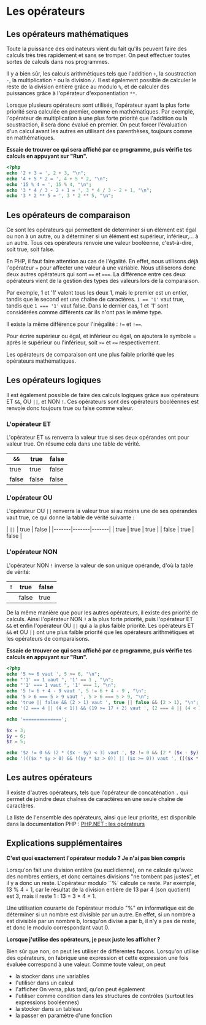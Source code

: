 # Les opérateurs

## Les opérateurs mathématiques

Toute la puissance des ordinateurs vient du fait qu'ils peuvent faire des calculs très très rapidement et sans se tromper. On peut 
effectuer toutes sortes de calculs dans nos programmes.

Il y a bien sûr, les calculs arithmétiques tels que l'addition `+`, la soustraction `-`, la multiplication `*` ou la division `/`. Il est également possible de calculer le reste de la division entière grâce au modulo `%`, et de calculer des puissances grâce à l'opérateur d'exponentiation `**`.

Lorsque plusieurs opérateurs sont utilisés, l'opérateur ayant la plus forte priorité sera calculée en premier, comme en mathématiques. Par exemple, l'opérateur de multiplication à une plus forte priorité que l'addition ou la soustraction, il sera donc évalué en premier. On peut forcer l'évaluation d'un 
calcul avant les autres en utilisant des parenthèses, toujours comme en mathématiques.

**Essaie de trouver ce qui sera affiché par ce programme, puis vérifie tes calculs en appuyant sur "Run".**

``` php runnable
<?php
echo '2 + 3 = ', 2 + 3, "\n";
echo '4 + 5 * 2 = ', 4 + 5 * 2, "\n";
echo '15 % 4 = ', 15 % 4, "\n";
echo '3 * 4 / 3 - 2 + 1 = ', 3 * 4 / 3 - 2 + 1, "\n";
echo '3 * 2 ** 5 = ', 3 * 2 ** 5, "\n";
```

## Les opérateurs de comparaison

Ce sont les opérateurs qui permettent de determiner si un élément est égal ou non à un autre, ou à déterminer si un élément est supérieur, inférieur,...
à un autre. Tous ces opérateurs renvoie une valeur booléenne, c'est-à-dire, soit true, soit false.

En PHP, il faut faire attention au cas de l'égalité. En effet, nous utilisons déjà l'opérateur `=` pour affecter une valeur à une variable. Nous utiliserons 
donc deux autres opérateurs qui sont `==` et `===`. La différence entre ces deux opérateurs vient de la gestion des types des valeurs lors de la comparaison.

Par exemple, 1 et '1' valent tous les deux 1, mais le premier est un entier, tandis que le second est une chaîne de caractères. 
`1 == '1'` vaut true, tandis que `1 === '1'` vaut false. Dans le dernier cas, 1 et '1' sont considérées comme différents car ils n'ont pas le même type.

Il existe la même différence pour l'inégalité : `!=` et `!==`.

Pour écrire supérieur ou égal, et inférieur ou égal, on ajoutera le symbole = après le supérieur ou l'inférieur, soit `>=` et `<=` respectivement.

Les opérateurs de comparaison ont une plus faible priorité que les opérateurs mathématiques.

## Les opérateurs logiques

Il est également possible de faire des calculs logiques grâce aux opérateurs ET `&&`, OU `||`, et NON `!`. Ces opérateurs sont des opérateurs booléennes est 
renvoie donc toujours true ou false comme valeur.

### L'opérateur ET

L'opérateur ET `&&` renverra la valeur true si ses deux opérandes ont pour valeur true. On résume cela dans une table de vérité.

| `&&` | true | false |
|-------|-------|-------|
| true | true | false |
| false | false | false |

### L'opérateur OU

L'opérateur OU `||` renverra la valeur true si au moins une de ses opérandes vaut true, ce qui donne la table de vérité suivante :

| `||` | true | false |
|-------|-------|-------|
| true | true | true |
| false | true | false |

### L'opérateur NON

L'opérateur NON `!` inverse la valeur de son unique opérande, d'où la table de vérité: 

| `!` | true | false |
|-------|-------|-------|
|  | false | true |

De la même manière que pour les autres opérateurs, il existe des priorité de calculs. Ainsi l'opérateur NON `!` a la plus forte priorité, puis l'opérateur ET
`&&` et enfin l'opérateur OU `||` qui a la plus faible priorité. Les opérateurs ET `&&` et OU `||` ont une plus faible priorité que les opérateurs arithmétiques et les opérateurs de comparaisons.

**Essaie de trouver ce qui sera affiché par ce programme, puis vérifie tes calculs en appuyant sur "Run".**

``` php runnable
<?php
echo '5 >= 6 vaut ', 5 >= 6, "\n";
echo "'1' == 1 vaut ", '1' == 1	, "\n";
echo "'1' === 1 vaut ", '1' === 1, "\n";
echo '5 != 6 + 4 - 9 vaut ', 5 != 6 + 4 - 9	, "\n";
echo '5 > 6 === 5 > 9 vaut ', 5 > 6 === 5 > 9, "\n";
echo 'true || false && (2 > 1) vaut ', true || false && (2 > 1), "\n";
echo '(2 === 4 || (4 < 1)) && (19 >= 17 + 2) vaut ', (2 === 4 || (4 < 1)) && (19 >= 17 + 2), "\n";

echo '==============';

$x = 3;
$y = 6;
$z = 5;

echo '$z != 0 && (2 * ($x - $y) < 3) vaut ', $z != 0 && (2 * ($x - $y) < 3), "\n";
echo '((($x * $y > 0) && !($y * $z > 0)) || ($x >= 0)) vaut ', ((($x * $y > 0) && !($y * $z > 0)) || ($x >= 0)), "\n";

```

## Les autres opérateurs

Il existe d'autres opérateurs, tels que l'opérateur de concaténation `.` qui permet de joindre deux chaînes de caractères en une seule chaîne de caractères.

La liste de l'ensemble des opérateurs, ainsi que leur priorité, est disponible dans la documentation PHP : [PHP.NET : les opérateurs](https://www.php.net/manual/fr/language.operators.precedence.php)

## Explications supplémentaires

**C'est quoi exactement l'opérateur modulo ? Je n'ai pas bien compris**

Lorsqu'on fait une division entière (ou euclidienne), on ne calcule qu'avec des nombres entiers, et donc certaines divisions "ne tombent pas justes", et il y a donc un reste. L'opérateur modulo ``%` calcule ce reste. Par exemple, 13 % 4 = 1, car le résultat de la division entière de 13 par 4 (son quotient) est 3, mais il reste 1 : 13 = 3 * 4 + 1.

Une utilisation courante de l'opérateur modulo "%" en informatique est de déterminer si un nombre est divisible par un autre. En effet, si un nombre a est divisible par un nombre b, lorsqu'on divise a par b, il n'y a pas de reste, et donc le modulo correspondant vaut 0.

**Lorsque j'utilise des opérateurs, je peux juste les afficher ?**

Bien sûr que non, on peut les utiliser de différentes façons. Lorsqu'on utilise des opérateurs, on fabrique une expression et cette expression une fois évaluée correspond à une valeur. Comme toute valeur, on peut 
- la stocker dans une variables
- l'utiliser dans un calcul
- l'afficher
On verra, plus tard, qu'on peut également
- l'utiliser comme condition dans les structures de contrôles (surtout les expressions booléennes)
- la stocker dans un tableau
- la passer en paramètre d'une fonction
